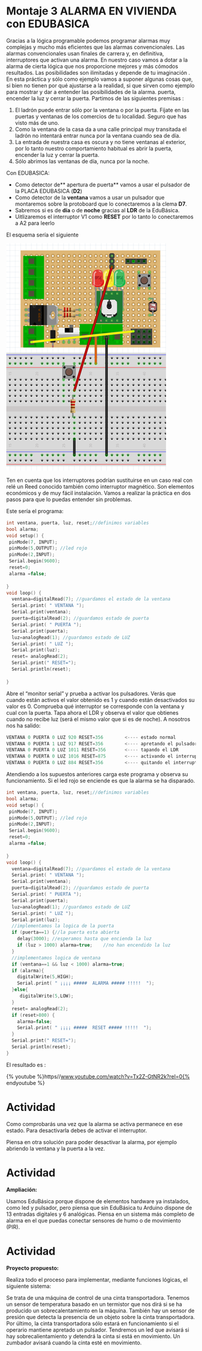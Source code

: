 
# Montaje 3 ALARMA EN VIVIENDA con EDUBASICA

Gracias a la lógica programable podemos programar alarmas muy complejas y mucho más eficientes que las alarmas convencionales. Las alarmas convencionales usan finales de carrera y, en definitiva, interruptores que activan una alarma. En nuestro caso vamos a dotar a la alarma de cierta lógica que nos proporcione mejores y más cómodos resultados. Las posibilidades son ilimitadas y depende de tu imaginación . En esta práctica y sólo como ejemplo vamos a suponer algunas cosas que, si bien no tienen por qué ajustarse a la realidad, si que sirven como ejemplo para mostrar y dar a entender las posibilidades de la alarma. puerta, encender la luz y cerrar la puerta. Partimos de las siguientes premisas :

1. El ladrón puede entrar sólo por la ventana o por la puerta. Fíjate en las puertas y ventanas de los comercios de tu localidad. Seguro que has visto más de uno.
1. Como la ventana de la casa da a una calle principal muy transitada el ladrón no intentará entrar nunca por la ventana cuando sea de día.
1. La entrada de nuestra casa es oscura y no tiene ventanas al exterior, por lo tanto nuestro comportamiento habitual es abrir la puerta, encender la luz y cerrar la puerta.
1. Sólo abrimos las ventanas de día, nunca por la noche.

Con EDUBASICA:

- Como detector de** apertura de puerta** vamos a usar el pulsador de la PLACA EDUBASICA (**D2**)
- Como detector de la **ventana** vamos a usar un pulsador que montaremos sobre la protoboard que lo conectaremos a la clema **D7**. 
- Sabremos si es de **día** o de **noche** gracias al **LDR** de la EduBásica.
- Uitlizaremos el interruptor V1 como **RESET** por lo tanto lo conectaremos a A2 para leerlo

El esquema sería el siguiente

![](img/m4img1.1.png)

Ten en cuenta que los interruptores podrían sustituirse en un caso real con relé un Reed conocido también como interruptor magnético. Son elementos económicos y de muy fácil instalación. Vamos a realizar la práctica en dos pasos para que lo puedas entender sin problemas. 

Este sería el programa:

```cpp
int ventana, puerta, luz, reset;//definimos variables
bool alarma; 
void setup() {                
 pinMode(7, INPUT); 
 pinMode(5,OUTPUT); //led rojo
 pinMode(2,INPUT);  
 Serial.begin(9600);
 reset=0;
 alarma =false;
  
}
void loop() {
  ventana=digitalRead(7); //guardamos el estado de la ventana
  Serial.print( " VENTANA ");
  Serial.print(ventana);
  puerta=digitalRead(2); //guardamos estado de puerta
  Serial.print( " PUERTA ");
  Serial.print(puerta);
  luz=analogRead(1); //guardamos estado de LUZ
  Serial.print( " LUZ ");
  Serial.print(luz);
  reset= analogRead(2);
  Serial.print(" RESET=");
  Serial.println(reset);
  
}
```

Abre el “monitor serial” y prueba a activar los pulsadores. Verás que cuando están activos el valor obtenido es 1 y cuando están desactivados su valor es 0. Comprueba qué interruptor se corresponde con la ventana y cual con la puerta. Tapa ahora el LDR y observa el valor que obtienes cuando no recibe luz (será el mismo valor que si es de noche). A nosotros nos ha salido:

```cpp
VENTANA 0 PUERTA 0 LUZ 920 RESET=356        <---- estado normal
VENTANA 0 PUERTA 1 LUZ 917 RESET=356        <---- apretando el pulsador de la placa Edubásica
VENTANA 0 PUERTA 0 LUZ 1011 RESET=356       <---- tapando el LDR
VENTANA 0 PUERTA 0 LUZ 1016 RESET=875       <---- activando el interruptor de Edubasica
VENTANA 0 PUERTA 0 LUZ 884 RESET=356        <---- quitando el interruptor (estado normal)
 ```

Atendiendo a los supuestos anteriores carga este programa y observa su funcionamiento. Si el led rojo se enciende es que la alarma se ha disparado.

```cpp
int ventana, puerta, luz, reset;//definimos variables
bool alarma; 
void setup() {                
 pinMode(7, INPUT); 
 pinMode(5,OUTPUT); //led rojo
 pinMode(2,INPUT);  
 Serial.begin(9600);
 reset=0;
 alarma =false;
  
}
void loop() {
  ventana=digitalRead(7); //guardamos el estado de la ventana
  Serial.print( " VENTANA ");
  Serial.print(ventana);
  puerta=digitalRead(2); //guardamos estado de puerta
  Serial.print( " PUERTA ");
  Serial.print(puerta);
  luz=analogRead(1); //guardamos estado de LUZ
  Serial.print( " LUZ ");
  Serial.print(luz);
  //implementamos la logica de la puerta
  if (puerta==1) {//la puerta esta abierta
    delay(3000); //esperamos hasta que encienda la luz
    if (luz > 1000) alarma=true;    //no han encendido la luz      
  }
  //implementamos logica de ventana
  if (ventana==1 && luz < 1000) alarma=true;
  if (alarma){
    digitalWrite(5,HIGH); 
    Serial.print( " ¡¡¡¡ #####  ALARMA ##### !!!!!  ");
  }else{
     digitalWrite(5,LOW); 
  }
  reset= analogRead(2);
  if (reset>800) {
    alarma=false; 
    Serial.print( " ¡¡¡¡ #####  RESET ##### !!!!!  ");
  }
  Serial.print(" RESET=");
  Serial.println(reset);
}
```

El resultado es :

{% youtube %}https//www.youtube.com/watch?v=Tx2Z-GtNR2k?rel=0{% endyoutube %}
# Actividad

Como comprobarás una vez que la alarma se activa permanece en ese estado. Para desactivarla debes de activar el interruptor.

Piensa en otra solución para poder desactivar la alarma, por ejemplo abriendo la ventana y la puerta a la vez.

# Actividad



**Ampliación:**

Usamos EduBásica porque dispone de elementos hardware ya instalados, como led y pulsador, pero piensa que sin EduBásica tu Arduino dispone de 13 entradas digitales y 6 analógicas. Piensa en un sistema más completo de alarma en el que puedas conectar sensores de humo o de movimiento (PIR).

# Actividad



**Proyecto propuesto:**

Realiza todo el proceso para implementar, mediante funciones lógicas, el siguiente sistema:

Se trata de una máquina de control de una cinta transportadora. Tenemos un sensor de temperatura basado en un termistor que nos dirá si se ha producido un sobrecalentamiento en la máquina. También hay un sensor de presión que detecta la presencia de un objeto sobre la cinta transportadora. Por último, la cinta transportadora sólo estará en funcionamiento si el operario mantiene apretado un pulsador. Tendremos un led que avisará si hay sobrecalientamiento y detendrá la cinta si está en movimiento. Un zumbador avisará cuando la cinta esté en movimiento.

